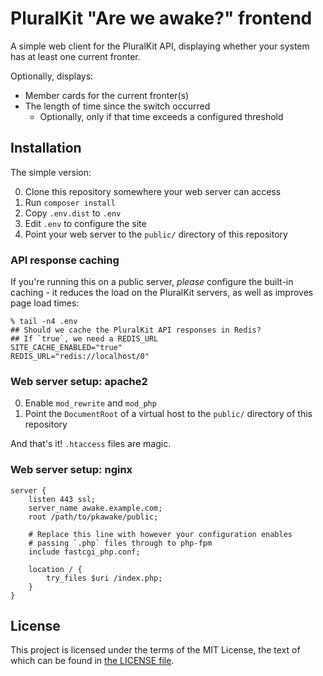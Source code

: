 # PluralKit "Are we awake?" frontend

A simple web client for the PluralKit API, displaying
whether your system has at least one current fronter.

Optionally, displays:

- Member cards for the current fronter(s)
- The length of time since the switch occurred
    - Optionally, only if that time exceeds a configured threshold

## Installation

The simple version:

0. Clone this repository somewhere your web server can access
0. Run `composer install`
0. Copy `.env.dist` to `.env`
0. Edit `.env` to configure the site
0. Point your web server to the `public/` directory of this repository

### API response caching

If you're running this on a public server,
_please_ configure the built-in caching - 
it reduces the load on the PluralKit servers,
as well as improves page load times:

```shell
% tail -n4 .env
## Should we cache the PluralKit API responses in Redis?
## If `true`, we need a REDIS_URL
SITE_CACHE_ENABLED="true"
REDIS_URL="redis://localhost/0"
```

### Web server setup: apache2

0. Enable `mod_rewrite` and `mod_php`
0. Point the `DocumentRoot` of a virtual host to the
    `public/` directory of this repository

And that's it! `.htaccess` files are magic.

### Web server setup: nginx

```nginx
server {
    listen 443 ssl;
    server_name awake.example.com;
    root /path/to/pkawake/public;

    # Replace this line with however your configuration enables
    # passing `.php` files through to php-fpm
    include fastcgi_php.conf;

    location / {
        try_files $uri /index.php;
    }
}
```

## License

This project is licensed under the terms of
the MIT License, the text of which can be found
in [the LICENSE file](./LICENSE).
